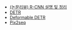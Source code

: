 * <a href = "https://ganghee-lee.tistory.com/35"> (논문리뷰) R-CNN 설명 및 정리 </a>
* <a href = "https://arxiv.org/abs/2005.12872"> DETR </a>
* <a href = "https://arxiv.org/abs/2010.04159"> Deformable DETR </a>
* <a href = "https://arxiv.org/abs/2109.10852"> Pix2seq </a>
